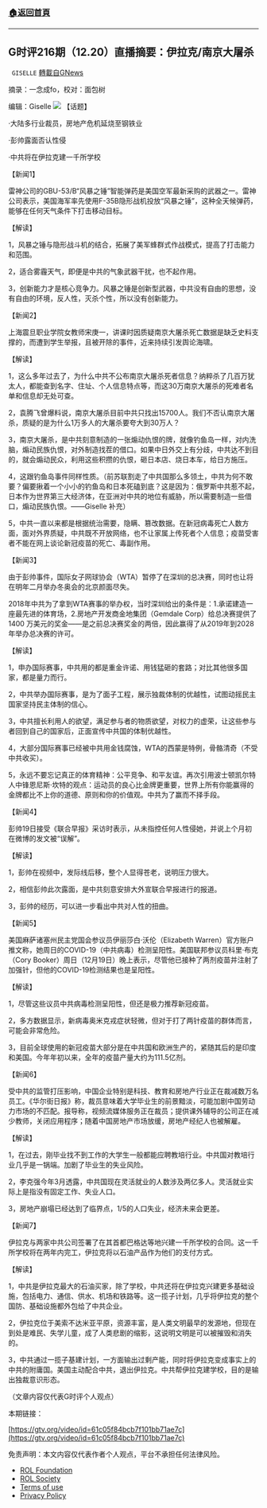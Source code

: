 ###  [:house:返回首頁](https://github.com/ourhimalayas/txt)
---


## G时评216期（12.20）直播摘要：伊拉克/南京大屠杀
` GISELLE` [轉載自GNews](https://gnews.org/zh-hans/1776058/)

摘录：一念成fo，校对：面包树

编辑：Giselle
![](https://assets.gnews.org/wp-content/uploads/2021/12/12.20.png)
【话题】

·大陆多行业裁员，房地产危机延烧至钢铁业

·彭帅露面否认性侵

·中共将在伊拉克建一千所学校

【新闻1】

雷神公司的GBU-53/B“风暴之锤”智能弹药是美国空军最新采购的武器之一。雷神公司表示，美国海军率先使用F-35B隐形战机投放“风暴之锤”，这种全天候弹药，能够在任何天气条件下打击移动目标。

【解读】

1，风暴之锤与隐形战斗机的结合，拓展了美军蜂群式作战模式，提高了打击能力和范围。

2，适合雾霾天气，即便是中共的气象武器干扰，也不起作用。

3，创新能力才是核心竞争力。风暴之锤是创新型武器，中共没有自由的思想，没有自由的环境，反人性，灭杀个性，所以没有创新能力。

【新闻2】

上海震旦职业学院女教师宋庚一，讲课时因质疑南京大屠杀死亡数据是缺乏史料支撑的，而遭到学生举报，且被开除的事件，近来持续引发舆论海啸。

【解读】

1，这么多年过去了，为什么中共不公布南京大屠杀死者信息？纳粹杀了几百万犹太人，都能查到名字、住址、个人信息特点等，而这30万南京大屠杀的死难者名单和信息却无处可查。

2，袁腾飞曾爆料说，南京大屠杀目前中共只找出15700人。我们不否认南京大屠杀，质疑的是为什么1万多人的大屠杀要夸大到30万人？

3，南京大屠杀，是中共刻意制造的一张煽动仇恨的牌，就像钓鱼岛一样，对内洗脑，煽动民族仇恨，对外制造找茬的借口。如果中日外交上有分歧，中共达不到目的，就会煽动民众，利用这些积攒的仇恨，砸日本店、烧日本车，给日方施压。

4，这跟钓鱼岛事件同样性质。（前苏联割走了中共国那么多领土，中共为何不敢要？偏要揪着一个小小的钓鱼岛和日本死磕到底？这是因为：俄罗斯中共惹不起，日本作为世界第三大经济体，在亚洲对中共的地位有威胁，所以需要制造一些借口，煽动民族仇恨。——Giselle 补充）

5，中共一直以来都是根据统治需要，隐瞒、篡改数据。在新冠病毒死亡人数方面，面对外界质疑，中共既不开放网络，也不让家属上传死者个人信息；疫苗受害者不能在网上谈论新冠疫苗的死亡、毒副作用。

【新闻3】

由于彭帅事件，国际女子网球协会（WTA）暂停了在深圳的总决赛，同时也让将在明年二月举办冬奥会的北京颜面尽失。

2018年中共为了拿到WTA赛事的举办权，当时深圳给出的条件是：1.承诺建造一座最先进的体育场，2.房地产开发商金地集团（Gemdale Corp）给总决赛提供了 1400 万美元的奖金——是之前总决赛奖金的两倍，因此赢得了从2019年到2028年举办总决赛的许可。

【解读】

1，申办国际赛事，中共用的都是重金许诺、用钱猛砸的套路；对比其他很多国家，都是量力而行。

2，中共举办国际赛事，是为了面子工程，展示独裁体制的优越性，试图动摇民主国家坚持民主体制的信心。

3，中共擅长利用人的欲望，满足参与者的物质欲望，对权力的虚荣，让这些参与者回到自己的国家后，正面宣传中共国的体制优越性。

4，大部分国际赛事已经被中共用金钱腐蚀，WTA的西蒙是特例，骨骼清奇（不受中共收买）。

5，永远不要忘记真正的体育精神：公平竞争、和平友谊。再次引用波士顿凯尔特人中锋恩尼斯·坎特的观点：运动员的良心比金牌更重要，世界上所有你能赢得的金牌都比不上你的道德、原则和你的价值观。中共为了赢而不择手段。

【新闻4】

彭帅19日接受《联合早报》采访时表示，从未指控任何人性侵她，并说上个月初在微博的发文被“误解”。

【解读】

1，彭帅在视频中，发际线后移，整个人显得苍老，说明压力很大。

2，相信彭帅此次露面，是中共刻意安排大外宣联合早报进行的报道。

3，彭帅的经历，可以进一步看出中共对人性的扭曲。

【新闻5】

美国麻萨诸塞州民主党国会参议员伊丽莎白·沃伦（Elizabeth Warren）官方账户推文称，她周日的COVID-19（中共病毒）检测呈阳性。美国联邦参议员科里·布克（Cory Booker）周日（12月19日）晚上表示，尽管他已接种了两剂疫苗并注射了加强针，但他的COVID-19检测结果也是呈阳性。

【解读】

1，尽管这些议员中共病毒检测呈阳性，但还是极力推荐新冠疫苗。

2，多方数据显示，新病毒奥米克戎症状轻微，但对于打了两针疫苗的群体而言，可能会非常危险。

3，目前全球使用的新冠疫苗大部分是在中共国和欧洲生产的，紧随其后的是印度和美国。今年年初以来，全年的疫苗产量大约为111.5亿剂。

【新闻6】

受中共的监管打压影响，中国企业特别是科技、教育和房地产行业正在裁减数万名员工。《华尔街日报》称，裁员意味着大学毕业生的前景黯淡，可能加剧中国劳动力市场的不匹配。报导称，视频流媒体服务正在裁员；提供课外辅导的公司正在减少教师，关闭应用程序；随着中国房地产市场放缓，房地产经纪人也被解雇。

【解读】

1，在过去，刚毕业找不到工作的大学生一般都能应聘教培行业。中共国对教培行业几乎是一锅端。加剧了毕业生的失业风险。

2，李克强今年3月透露，中共国现在灵活就业的人数涉及两亿多人。灵活就业实际上是指没有固定工作、失业人口。

3，房地产崩塌已经达到了临界点，1/5的人口失业，经济未来会更差。

【新闻7】

伊拉克与两家中共公司签署了在其首都巴格达等地兴建一千所学校的合同。这一千所学校将在两年内完工，伊拉克将以石油产品作为他们的支付方式。

【解读】

1，中共是伊拉克最大的石油买家，除了学校，中共还将在伊拉克兴建更多基础设施，包括电力、通信、供水、机场和铁路等。这一揽子计划，几乎将伊拉克的整个国防、基础设施都外包给了中共企业。

2，伊拉克位于美索不达米亚平原，资源丰富，是人类文明最早的发源地，但现在到处是难民、失学儿童，成了人类悲剧的缩影，这说明文明是可以被摧毁和消失的。

3，中共通过一揽子基建计划，一方面输出过剩产能，同时将伊拉克变成事实上的中共的附庸国。美国主动配合中共，退出伊拉克。中共帮伊拉克建学校，目的是输出独裁意识形态。

（文章内容仅代表G时评个人观点）

本期链接：

[https://gtv.org/video/id=61c05f84bcb7f101bb71ae7c](https://gtv.org/video/id=61c05f84bcb7f101bb71ae7c)

 

免责声明：本文内容仅代表作者个人观点，平台不承担任何法律风险。

- [ROL Foundation](https://rolfoundation.org/)
- [ROL Society](https://rolsociety.org/)
- [Terms of use](https://gnews.org/terms-of-use-3/)
- [Privacy Policy](https://gnews.org/privacy-policy/)
